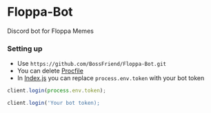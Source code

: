 # Floppa-Bot
Discord bot for Floppa Memes

### Setting up
- Use `https://github.com/BossFriend/Floppa-Bot.git` 
- You can delete [Procfile](https://github.com/BossFriend/Floppa-Bot/blob/main/Procfile)
- In [Index.js](https://github.com/BossFriend/Floppa-Bot/blob/main/index.js) you can replace `process.env.token` with your bot token

```js
client.login(process.env.token);
```

```js
client.login('Your bot token);
```
